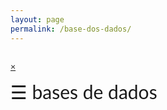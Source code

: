 ```yaml
---
layout: page
permalink: /base-dos-dados/
---
```


<!DOCTYPE html>
<html>
<head>
<title>Google Sheets API Quickstart</title>
<meta charset="utf-8" />
<script src="https://ajax.googleapis.com/ajax/libs/jquery/3.4.1/jquery.min.js"></script>
<link href="https://stackpath.bootstrapcdn.com/bootstrap/4.3.1/css/bootstrap.min.css" rel="stylesheet" integrity="sha384-ggOyR0iXCbMQv3Xipma34MD+dH/1fQ784/j6cY/iJTQUOhcWr7x9JvoRxT2MZw1T" crossorigin="anonymous">
<script src="https://stackpath.bootstrapcdn.com/bootstrap/4.3.1/js/bootstrap.min.js" integrity="sha384-JjSmVgyd0p3pXB1rRibZUAYoIIy6OrQ6VrjIEaFf/nJGzIxFDsf4x0xIM+B07jRM" crossorigin="anonymous"></script>
<style>
body {
font-family: "Lato", sans-serif;
}

.sidenav {
height: 100%;
width: 0;
position: fixed;
z-index: 1;
top: 0;
left: 0;
background-color: #111;
overflow-x: hidden;
transition: 0.5s;
padding-top: 60px;
}

.sidenav a {
padding: 8px 8px 8px 32px;
text-decoration: none;
font-size: 25px;
color: #818181;
display: block;
transition: 0.3s;
}

.sidenav a:hover {
color: #f1f1f1;
}

.sidenav .closebtn {
position: absolute;
top: 0;
right: 25px;
font-size: 36px;
margin-left: 50px;
}

@media screen and (max-height: 450px) {
.sidenav {padding-top: 15px;}
.sidenav a {font-size: 18px;}
}
</style>
</head>
<body>
<!--<p>Google Sheets API Quickstart</p>-->

<!--Add buttons to initiate auth sequence and sign out-->
<button id="authorize_button" style="display: none;">Authorize</button>
<button id="signout_button" style="display: none;">Sign Out</button>

<pre id="content" style="white-space: pre-wrap;"></pre>

<script type="text/javascript">
// Client ID and API key from the Developer Console
var CLIENT_ID = '1008856217608-dmln7iptbpi1skiijo4aq7phuomu0evr.apps.googleusercontent.com';
var API_KEY = 'AIzaSyBwh2eGEed4OY90fo_wlfI188reHQ54NH4';

// Array of API discovery doc URLs for APIs used by the quickstart
var DISCOVERY_DOCS = ["https://sheets.googleapis.com/$discovery/rest?version=v4"];

// Authorization scopes required by the API; multiple scopes can be
// included, separated by spaces.
var SCOPES = "https://www.googleapis.com/auth/spreadsheets.readonly";

var authorizeButton = document.getElementById('authorize_button');
var signoutButton = document.getElementById('signout_button');

/**
*  On load, called to load the auth2 library and API client library.
*/
function handleClientLoad() {
gapi.load('client:auth2', initClient);
}

/**
*  Initializes the API client library and sets up sign-in state
*  listeners.
*/
function initClient() {
gapi.client.init({
apiKey: API_KEY,
clientId: CLIENT_ID,
discoveryDocs: DISCOVERY_DOCS,
scope: SCOPES
}).then(function () {
// Listen for sign-in state changes.
gapi.auth2.getAuthInstance().isSignedIn.listen(updateSigninStatus);

// Handle the initial sign-in state.
updateSigninStatus(gapi.auth2.getAuthInstance().isSignedIn.get());
authorizeButton.onclick = handleAuthClick;
signoutButton.onclick = handleSignoutClick;
}, function(error) {
appendPre(JSON.stringify(error, null, 2));
});
}

/**
*  Called when the signed in status changes, to update the UI
*  appropriately. After a sign-in, the API is called.
*/
function updateSigninStatus(isSignedIn) {
if (isSignedIn) {
authorizeButton.style.display = 'none';
signoutButton.style.display = 'block';
listMajors();
} else {
authorizeButton.style.display = 'block';
signoutButton.style.display = 'none';
}
}

/**
*  Sign in the user upon button click.
*/
function handleAuthClick(event) {
gapi.auth2.getAuthInstance().signIn();
}

/**
*  Sign out the user upon button click.
*/
function handleSignoutClick(event) {
gapi.auth2.getAuthInstance().signOut();
}

/**
* Append a pre element to the body containing the given message
* as its text node. Used to display the results of the API call.
*
* @param {string} message Text to be placed in pre element.
*/
function appendPre(message) {
var pre = document.getElementById('content');
var textContent = document.createTextNode(message + '\n');
pre.appendChild(textContent);
}

var valores = [];

/**
* Print the names and majors of students in a sample spreadsheet:
* https://docs.google.com/spreadsheets/d/1BxiMVs0XRA5nFMdKvBdBZjgmUUqptlbs74OgvE2upms/edit
*/
function listMajors() {
gapi.client.sheets.spreadsheets.values.get({
spreadsheetId: '1ZRL7s4SQrtFO5T-q2l1jpPupO8DPLu3ZKg0SWMftMXc',
range: 'database',
}).then(function(response) {
for (var i = 1; i < response.result.values.length; i++)
$("#mySidenav").append('<a href="#" onclick="Secoes('+i+');">'+response.result.values[i][0]+'</a>');

valores = response.result.values;
}, function(response) {
appendPre('Error: ' + response.result.error.message);
});
}

function Secoes(i)
{
var secoes = $("#secoes");

secoes.empty();
for (var j = 1; j < valores[0].length; j++)
if (valores[i][j] != "")
{
secoes.append('<h2>'+valores[0][j]+'</h2>');
secoes.append(j != 12 ? '<p>'+valores[i][j]+'</p>' : '<a href='+valores[i][j]+'>'+valores[i][j]+'</a><br/>');
secoes.append('<br/>');
}
}

</script>
<div id="mySidenav" class="sidenav">
<a href="javascript:void(0)" class="closebtn" onclick="closeNav()">&times;</a>
</div>

<span style="font-size:30px;cursor:pointer" onclick="openNav()">&#9776; bases de dados</span>
<div style="text-align:center;" id="secoes"></div>

<script>
function openNav() {
document.getElementById("mySidenav").style.width = "250px";
}

function closeNav() {
document.getElementById("mySidenav").style.width = "0";
}
</script>
<script async defer src="https://apis.google.com/js/api.js"
onload="this.onload=function(){};handleClientLoad()"
onreadystatechange="if (this.readyState === 'complete') this.onload()">
</script>
</body>
</html>
